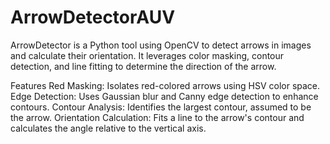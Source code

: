 # ArrowDetectorAUV
ArrowDetector is a Python tool using OpenCV to detect arrows in images and calculate their orientation.
It leverages color masking, contour detection, and line fitting to determine the direction of the arrow.

Features
Red Masking: Isolates red-colored arrows using HSV color space.
Edge Detection: Uses Gaussian blur and Canny edge detection to enhance contours.
Contour Analysis: Identifies the largest contour, assumed to be the arrow.
Orientation Calculation: Fits a line to the arrow's contour and calculates the angle relative to the vertical axis.

